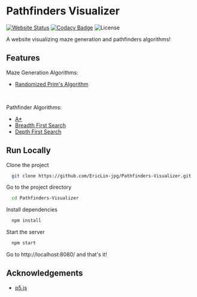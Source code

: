 # Pathfinders Visualizer

[![Website Status](https://img.shields.io/website?down_color=lightgrey&down_message=offline&style=flat&up_color=blue&up_message=online&url=https%3A%2F%2Fericlin-jpg.github.io%2FPathfinders-Visualizer%2F)](https://eric-exe.github.io/Pathfinders-Visualizer/) 
[![Codacy Badge](https://app.codacy.com/project/badge/Grade/222e7e003e31406caf18378e37f4e7d8)](https://app.codacy.com/gh/Eric-exe/Pathfinders-Visualizer/dashboard?utm_source=gh&utm_medium=referral&utm_content=&utm_campaign=Badge_grade)
![License](https://img.shields.io/github/license/EricLin-jpg/Pathfinders-Visualizer)

A website visualizing maze generation and pathfinders algorithms!

## Features
Maze Generation Algorithms:
- [Randomized Prim's Algorithm](https://en.wikipedia.org/wiki/Prim%27s_algorithm)

<br/>

Pathfinder Algorithms:
- [A*](https://en.wikipedia.org/wiki/A*_search_algorithm)
- [Breadth First Search](https://en.wikipedia.org/wiki/Breadth-first_search)
- [Depth First Search](https://en.wikipedia.org/wiki/Depth-first_search)

## Run Locally

Clone the project

```bash
  git clone https://github.com/EricLin-jpg/Pathfinders-Visualizer.git
```

Go to the project directory

```bash
  cd Pathfinders-Visualizer
```

Install dependencies

```bash
  npm install
```

Start the server

```bash
  npm start
```
Go to http://localhost:8080/ and that's it!

## Acknowledgements

 - [p5.js](https://github.com/processing/p5.js)
